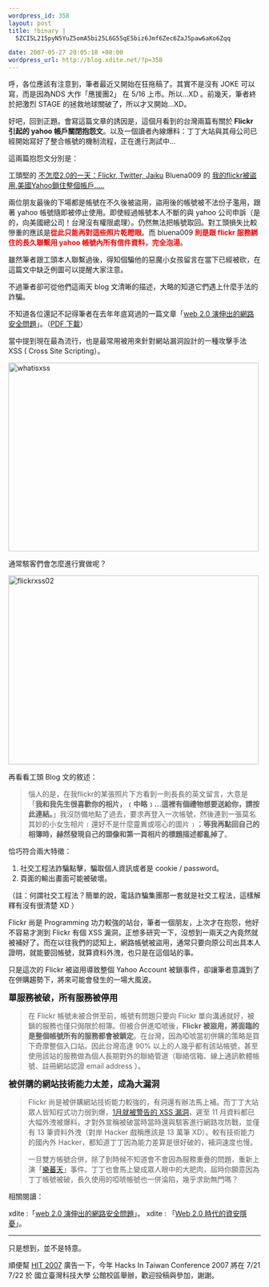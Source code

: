 ```yaml
--- 
wordpress_id: 358
layout: post
title: !binary |
  5ZCI5L215pyN5YuZ5omA5bi25L6G55qE5biz6Jmf6Zec6ZaJ5paw6aKo6Zqq

date: 2007-05-27 20:05:18 +08:00
wordpress_url: http://blog.xdite.net/?p=358
---
```

呼，各位應該有注意到，筆者最近又開始在狂拖稿了。其實不是沒有 JOKE 可以寫，而是因為NDS 大作「應援團2」 在 5/16 上市。所以…XD 。前幾天，筆者終於把激烈 STAGE 的拯救地球關破了，所以才又開始…XD。


好吧，回到正題。會寫這篇文章的誘因是，這個月看到的台灣兩篇有關於<b> Flickr 引起的 yahoo 帳戶關閉抱怨文</b>。以及一個讀者內線爆料：丁丁大站與其母公司已經開始寫好了整合帳號的機制流程，正在進行測試中…


這兩篇抱怨文分別是：

工頭堅的 <a href="http://worker.bluecircus.net/archives/2007/05/20_1.html" target="_blank">不怎麼2.0的一天：Flickr, Twitter, Jaiku</a>
Bluena009 的 <a href="http://blog.yam.com/buena009/article/10088076">我的flickr被盜用,美國Yahoo鎖住整個帳戶.....</a>

兩位朋友最後的下場都是帳號在不久後被盜用，盜用後的帳號被不法份子濫用，跟著 yahoo 帳號隨即被停止使用。即使經過帳號本人不斷的與 yahoo 公司申訴（是的，向美國總公司！台灣沒有權限處理）。仍然無法把帳號取回。對工頭損失比較慘重的應該是<font color="#ff0000"><b>從此只能再對這些照片乾瞪眼</b></font>。而 bluena009 <font color="#ff0000"><b>則是跟 flickr 服務綁住的長久聯繫用 yahoo 帳號內所有信件資料，完全泡湯</b></font>。



雖然筆者跟工頭本人聯繫過後，得知個騙他的惡魔小女孩留言在當下已經被砍，在這篇文中缺乏例圖可以提醒大家注意。

不過筆者卻可從他們這兩天 blog 文清晰的描述，大略的知道它們遇上什麼手法的詐騙。



不知道各位還記不記得筆者在去年年底寫過的一篇文章「<a href="http://blog.xdite.net/?p=257">web 2.0 演伸出的網路安全問題</a>」。（<a href="http://xdite.net/Web20-security.pdf">PDF 下載</a>）

當中提到現在最為流行，也是最常用被用來針對網站漏洞設計的一種攻擊手法 XSS ( Cross Site Scripting）。


<a href="http://www.flickr.com/photos/14765209@N00/515890178/" title="Photo Sharing"><img src="http://farm1.static.flickr.com/236/515890178_1306b31e27.jpg" alt="whatisxss" height="376" width="500" /></a>

通常駭客們會怎麼進行實做呢？

<a href="http://www.flickr.com/photos/14765209@N00/515923363/" title="Photo Sharing"><img src="http://farm1.static.flickr.com/192/515923363_0def7709dd.jpg" alt="flickrxss02" height="377" width="500" /></a>


再看看工頭 Blog 文的敘述：

<blockquote>惱人的是，在我flickr的某張照片下方看到一則長長的英文留言，大意是「<b>我和我先生很喜歡你的相片，﹝中略﹞...這裡有個禮物想要送給你，請按此連結。</b>」我沒防備地點了過去，要求再登入一次帳號，然後連到一張莫名其妙的小女生相片﹝還好不是什麼靈異或噁心的圖片﹞；<b>等我再點回自己的相簿時，赫然發現自己的頭像和第一頁相片的標題描述都亂掉了</b>。
</blockquote>
恰巧符合兩大特徵：
<ol><li>社交工程法詐騙點擊，騙取個人資訊或者是 cookie / password。</li><li>頁面的輸出畫面可能被破壞。
</li></ol>
（註：何謂社交工程法？簡單的說，電話詐騙集團那一套就是社交工程法，這樣解釋有沒有很清楚 XD ）


Flickr 尚是 Programming 功力較強的站台，筆者一個朋友，上次才在抱怨，他好不容易才測到 Flickr 有個 XSS 漏洞，正想多研究一下，沒想到一兩天之內竟然就被補好了。而在以往我們的認知上，網路帳號被盜用，通常只要向原公司出具本人證明，就能要回帳號，就算資料外洩，也只是在這個站的事。


只是這次的 Flickr 被盜用導致整個 Yahoo Account 被鎖事件，卻讓筆者意識到了在併購趨勢下，將來可能會發生的一場大風波。

<b><big>
單服務被破，所有服務被停用</big></b>

<blockquote>在 Flickr 帳號未被合併至前，帳號有問題只要向 Flickr 單向溝通就好，被鎖的服務也僅只侷限於相簿。但被合併進啞唬後，<b>Flickr 被盜用，將面臨的是整個帳號所有的服務都會被鎖定</b>。在台灣，因為啞唬當初併購的策略是買下奇摩整個入口站。因此台灣高達 90% 以上的人幾乎都有該站帳號，甚至使用該站的服務做為個人長期對外的聯絡管道（聯絡信箱、線上通訊軟體帳號、註冊網站認證 email address ）。
</blockquote>

<big><b>被併購的網站技術能力太差，成為大漏洞</b></big>

<blockquote>Flickr 尚是被併購網站技術能力較強的，有洞還有辦法馬上補。而丁丁大站眾人皆知程式功力弱到爆，<a href="http://www.flickr.com/photo_zoom.gne?id=83440525&amp;size=m">1月就被警告的 XSS 漏洞</a>，遲至 11 月資料都已大幅外洩被爆料，才對外宣稱被破當時當時還與駭客進行網路攻防戰，並僅有 13 筆資料外洩（對岸 Hacker 戲稱應該是 13 萬筆 XD）。較有技術能力的國內外 Hacker，都知道丁丁因為能力差算是很好破的，補洞速度也慢。


一旦雙方帳號合併，除了到時候不知道會不會因為服務重疊的問題，重新上演「<a href="http://blog.xdite.net/?p=221">樂蕃天</a>」事件。丁丁也會馬上變成眾人眼中的大肥肉，屆時你願意因為丁丁帳號被破，長久使用的啞唬帳號也一併淪陷，幾乎求助無門嗎？
</blockquote>


相關閱讀：

xdite :「<a href="http://blog.xdite.net/?p=257">web 2.0 演伸出的網路安全問題</a>」。
xdite : 「<a href="http://blog.xdite.net/?p=211">Web 2.0 時代的資安隱憂</a>」。


-----

只是想到，並不是特意。

順便幫 <a href="http://hitcon.org">HIT 2007</a> 廣告一下，今年 Hacks In Taiwan Conference 2007 將在 7/21 7/22 於 國立臺灣科技大學 公館校區舉辦，歡迎投稿與參加，謝謝。
